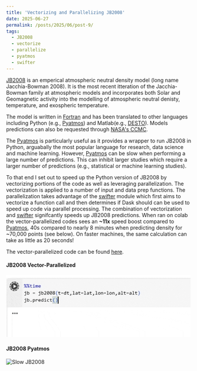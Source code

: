 ```yaml
---
title: 'Vectorizing and Parallelizing JB2008'
date: 2025-06-27
permalink: /posts/2025/06/post-9/
tags:
  - JB2008
  - vectorize
  - parallelize 
  - pyatmos
  - swifter
---
```


[JB2008](https://arc.aiaa.org/doi/10.2514/6.2008-6438) is an emperical atmospheric neutral density model (long name Jacchia-Bowman 2008). It is the most recent itteration of the Jacchia-Bowman family at atmospheric models and incorporates both Solar and Geomagnetic activity into the modelling of atmospheric neutral denisty, temperature, and exospheric temperature.

The model is written in [Fortran](https://spacewx.com/jb2008/) and has been translated to other languages including Python (e.g., [Pyatmos](https://github.com/PyAtmos/PyAtmos)) and Matlab(e.g., [DESTO](https://github.com/davidgondelach/DESTO)). Models predictions can also be requested through [NASA's CCMC](https://ccmc.gsfc.nasa.gov/models/JB2008~2008/). 

The [Pyatmos](https://github.com/PyAtmos/PyAtmos) is particularly useful as it provides a wrapper to run JB2008 in Python, arguabally the most popular language for research, data science and machine learning. However, [Pyatmos](https://github.com/PyAtmos/PyAtmos) can be slow when performing a large number of predictions. This can inhibit larger studies which require a larger number of predictions (e.g., statistical or machine learning studies). 

To that end I set out to speed up the Python version of JB2008 by vectorizing portions of the code as well as leveraging parallelization. The vectorization is applied to a number of input and data prep functions. The parallelization takes advantage of the [swifter](https://github.com/jmcarpenter2/swifter) module which first aims to vectorize a function call and then determines if Dask should can be used to speed up code via parallel processing. The combination of vectorization and [swifter](https://github.com/jmcarpenter2/swifter) signifcantly speeds up JB2008 predictions. When ran on colab the vector-parallelized codes sees an **~11x** speed boost compared to [Pyatmos](https://github.com/PyAtmos/PyAtmos), 40s compared to nearly 8 minutes when predicting density for ~70,000 points (see below). On faster machines, the same calculation can take as little as 20 seconds!

The vector-parallelized code can be found [here](https://github.com/kylermurphy/jb2008). 

#### JB2008 Vector-Parallelized
<img src="../images/Fast_good.gif" alt="Fast JB2008" width="500"/>

#### JB2008 Pyatmos
<img src="../images/Slow_good.gif" alt="Slow JB2008" width="500"/>

